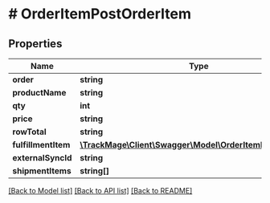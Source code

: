 # # OrderItemPostOrderItem

## Properties

Name | Type | Description | Notes
------------ | ------------- | ------------- | -------------
**order** | **string** |  | 
**productName** | **string** |  | [optional] 
**qty** | **int** |  | [optional] 
**price** | **string** |  | [optional] 
**rowTotal** | **string** |  | [optional] 
**fulfillmentItem** | [**\TrackMage\Client\Swagger\Model\OrderItemPostOrderItem**](OrderItemPostOrderItem.md) |  | [optional] 
**externalSyncId** | **string** |  | [optional] 
**shipmentItems** | **string[]** |  | [optional] 

[[Back to Model list]](../../README.md#documentation-for-models) [[Back to API list]](../../README.md#documentation-for-api-endpoints) [[Back to README]](../../README.md)


